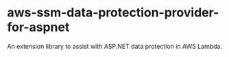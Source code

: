 # aws-ssm-data-protection-provider-for-aspnet
An extension library to assist with ASP.NET data protection in AWS Lambda.
